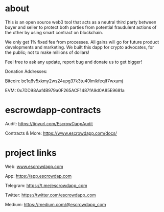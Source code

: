 # about

This is an open source web3 tool that acts as a neutral third party between buyer and seller to protect both parties from potential fraudulent actions of the other by using smart contract on blockchain.

We only get 1% fixed fee from processes. All gains will go for future product developments and marketing. We built this dapp for crypto advocates, for the public; not to make millions of dollars!

Feel free to ask any update, report bug and donate us to get bigger!

Donation Addresses:

Bitcoin: 
bc1q8v5xkmy2ws24upg37k3tu40lmlkfeqlf7wxumj

EVM: 
0x7DD98Aaf4B979a0F265ACF1487fA9d0A85E9681a

# escrowdapp-contracts

Audit: https://tinyurl.com/EscrowDappAudit

Contracts & More: https://www.escrowdapp.com/docs/

# project links

Web: www.escrowdapp.com

App: https://app.escrowdap.com

Telegram: https://t.me/escrowdapp_com

Twitter: https://twitter.com/escrowdapp_com

Medium: https://medium.com/@escrowdapp_com
